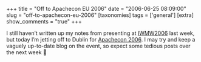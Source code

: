 +++
title = "Off to Apachecon EU 2006"
date = "2006-06-25 08:09:00"
slug = "off-to-apachecon-eu-2006"
[taxonomies]
tags = ['general']
[extra]
show_comments = "true"
+++

I still haven’t written up my notes from presenting at [IWMW2006](http://www.ukoln.ac.uk/web-focus/events/workshops/webmaster-2006/) last week, but today I’m jetting off to Dublin for [Apachecon 2006](http://www.eu.apachecon.com/). I may try and keep a vaguely up-to-date blog on the event, so expect some tedious posts over the next week 🙂
